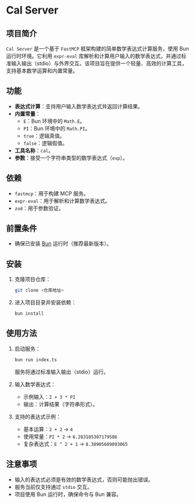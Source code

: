 # Cal Server

## 项目简介

`Cal Server` 是一个基于 `FastMCP` 框架构建的简单数学表达式计算服务，使用 Bun 运行时环境。它利用 `expr-eval` 库解析和计算用户输入的数学表达式，并通过标准输入输出（stdio）与外界交互。该项目旨在提供一个轻量、高效的计算工具，支持基本数学运算和内置常量。

## 功能

- **表达式计算**：支持用户输入数学表达式并返回计算结果。
- **内置常量**：
    - `E`：Bun 环境中的 `Math.E`。
    - `PI`：Bun 环境中的 `Math.PI`。
    - `true`：逻辑真值。
    - `false`：逻辑假值。
- **工具名称**：`cal`。
- **参数**：接受一个字符串类型的数学表达式（`exp`）。

## 依赖

- `fastmcp`：用于构建 MCP 服务。
- `expr-eval`：用于解析和计算数学表达式。
- `zod`：用于参数验证。

## 前置条件

- 确保已安装 [Bun](https://bun.sh/) 运行时（推荐最新版本）。

## 安装

1. 克隆项目仓库：
   ```bash
   git clone <仓库地址>
   ```
2. 进入项目目录并安装依赖：
   ```bash
   bun install
   ```

## 使用方法

1. 启动服务：
   ```bash
   bun run index.ts
   ```
   服务将通过标准输入输出（stdio）运行。

2. 输入数学表达式：
    - 示例输入：`2 + 3 * PI`
    - 输出：计算结果（字符串形式）。

3. 支持的表达式示例：
    - 基本运算：`2 + 2` → `4`
    - 使用常量：`PI * 2` → `6.283185307179586`
    - 复杂表达式：`E ^ 2 + 1` → `8.38905609893065`



## 注意事项

- 输入的表达式必须是有效的数学表达式，否则可能抛出错误。
- 服务当前仅支持通过 `stdio` 交互。
- 项目使用 Bun 运行时，确保命令与 Bun 兼容。
